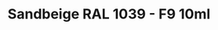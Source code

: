 ---
layout: product
title: "Sandbeige RAL 1039 - F9   10ml"
price: "330" 
desc: "Nitro 10mL"
img_path: "/assets/img/RC088.webp"
brand: "AK "
available: true
special_offer: false
new: false
soon: false
cat: "020000"
subcat: "020200"
subsubcat: "020201"
sifra: "RC088"
popular: false
---